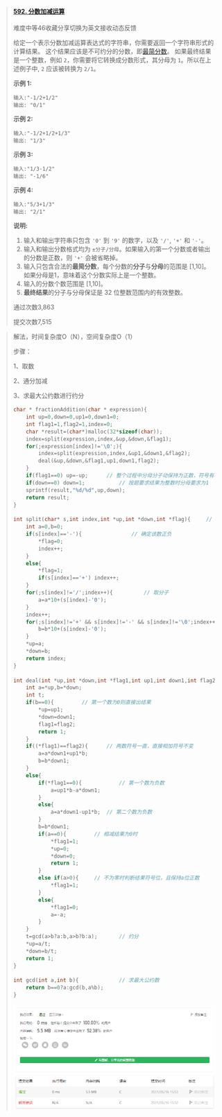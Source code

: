 > #### [592. 分数加减运算](https://leetcode-cn.com/problems/fraction-addition-and-subtraction/)
>
> 难度中等46收藏分享切换为英文接收动态反馈
>
> 给定一个表示分数加减运算表达式的字符串，你需要返回一个字符串形式的计算结果。 这个结果应该是不可约分的分数，即[最简分数](https://baike.baidu.com/item/最简分数)。 如果最终结果是一个整数，例如 `2`，你需要将它转换成分数形式，其分母为 `1`。所以在上述例子中, `2` 应该被转换为 `2/1`。
>
> **示例 1:**
>
> ```
> 输入:"-1/2+1/2"
> 输出: "0/1"
> ```
>
>  **示例 2:**
>
> ```
> 输入:"-1/2+1/2+1/3"
> 输出: "1/3"
> ```
>
> **示例 3:**
>
> ```
> 输入:"1/3-1/2"
> 输出: "-1/6"
> ```
>
> **示例 4:**
>
> ```
> 输入:"5/3+1/3"
> 输出: "2/1"
> ```
>
> **说明:**
>
> 1. 输入和输出字符串只包含 `'0'` 到 `'9'` 的数字，以及 `'/'`, `'+'` 和 `'-'`。 
> 2. 输入和输出分数格式均为 `±分子/分母`。如果输入的第一个分数或者输出的分数是正数，则 `'+'` 会被省略掉。
> 3. 输入只包含合法的**最简分数**，每个分数的**分子**与**分母**的范围是 [1,10]。 如果分母是1，意味着这个分数实际上是一个整数。
> 4. 输入的分数个数范围是 [1,10]。
> 5. **最终结果**的分子与分母保证是 32 位整数范围内的有效整数。
>
> 通过次数3,863
>
> 提交次数7,515

> 解法，时间复杂度O（N），空间复杂度O（1）
>
> 步骤：
>
> 1、取数
>
> 2、通分加减
>
> 3、求最大公约数进行约分
>
> ```c
> char * fractionAddition(char * expression){		
>     int up=0,down=0,up1=0,down1=0;
>     int flag1=1,flag2=1,index=0;
>     char *result=(char*)malloc(32*sizeof(char));
>     index=split(expression,index,&up,&down,&flag1);
>     for(;expression[index]!='\0';){
>         index=split(expression,index,&up1,&down1,&flag2);
>         deal(&up,&down,&flag1,up1,down1,flag2);
>     }
>     if(flag1==0) up=-up;		// 整个过程中分母分子动保持为正数，符号有标志变量flag控制
>     if(down==0) down=1;			// 按题要求结果为整数时分母要求为1
>     sprintf(result,"%d/%d",up,down);
>     return result;
> }
> 
> int split(char* s,int index,int *up,int *down,int *flag){		// 取数
>     int a=0,b=0;
>     if(s[index]=='-'){				// 确定该数正负
>         *flag=0;
>         index++;
>     }
>     else{
>         *flag=1;
>         if(s[index]=='+') index++;
>     }
>     for(;s[index]!='/';index++){			// 取分子
>         a=a*10+(s[index]-'0');
>     }
>     index++;
>     for(;s[index]!='+' && s[index]!='-' && s[index]!='\0';index++){		// 取分母
>         b=b*10+(s[index]-'0');
>     }
>     *up=a;
>     *down=b;
>     return index;
> }
> 
> int deal(int *up,int *down,int *flag1,int up1,int down1,int flag2){		// 两数加减运算
>     int a=*up,b=*down;
>     int t;
>     if(b==0){			// 第一个数为0则直接出结果
>         *up=up1;
>         *down=down1;
>         flag1=flag2;
>         return 1;
>     }
>     if((*flag1)==flag2){		// 两数符号一直，直接相加符号不变
>         a=a*down1+up1*b;
>         b=b*down1;
>     }
>     else{
>         if(*flag1==0){			// 第一个数为负数
>             a=up1*b-a*down1;
>         }
>         else{
>             a=a*down1-up1*b;	// 第二个数为负数
>         }
>         b=b*down1;
>         if(a==0){			// 相减结果为0时
>             *flag1=1;
>             *up=0;
>             *down=0;
>             return 1;
>         }
>         else if(a>0){		// 不为零时判断结果符号位，且保持a位正数
>             *flag1=1;
>         }
>         else{
>             *flag1=0;
>             a=-a;
>         }
>     }
>     t=gcd(a>b?a:b,a>b?b:a);		// 约分
>     *up=a/t;
>     *down=b/t;
>     return 1;
> }
> 
> int gcd(int a,int b){				// 求最大公约数
>     return b==0?a:gcd(b,a%b);
> }
> 
> ```
>
> ![image-20210616155400772](image\image-20210616155400772.png)
